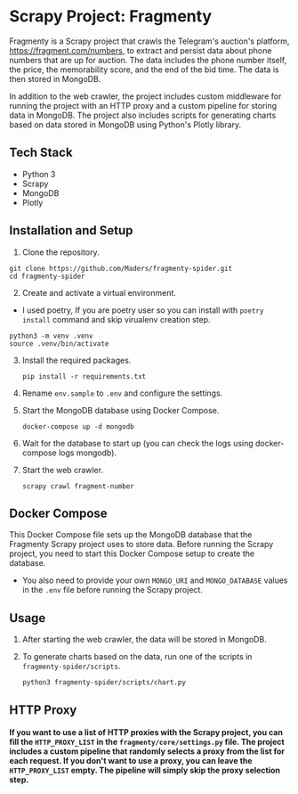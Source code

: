 # Scrapy Project: Fragmenty

Fragmenty is a Scrapy project that crawls the Telegram's auction's platform, https://fragment.com/numbers, to extract and persist data about phone numbers that are up for auction. The data includes the phone number itself, the price, the memorability score, and the end of the bid time. The data is then stored in MongoDB.

In addition to the web crawler, the project includes custom middleware for running the project with an HTTP proxy and a custom pipeline for storing data in MongoDB. The project also includes scripts for generating charts based on data stored in MongoDB using Python's Plotly library.

## Tech Stack

- Python 3
- Scrapy
- MongoDB
- Plotly

## Installation and Setup

1. Clone the repository.

```
git clone https://github.com/Maders/fragmenty-spider.git
cd fragmenty-spider
```

2. Create and activate a virtual environment.

- I used poetry, If you are poetry user so you can install with `poetry install` command and skip virualenv creation step.

```
python3 -m venv .venv
source .venv/bin/activate
```

3. Install the required packages.

   `pip install -r requirements.txt`

4. Rename `env.sample` to `.env` and configure the settings.

5. Start the MongoDB database using Docker Compose.

   `docker-compose up -d mongodb`

6. Wait for the database to start up (you can check the logs using docker-compose logs mongodb).

7. Start the web crawler.

   `scrapy crawl fragment-number`

## Docker Compose

This Docker Compose file sets up the MongoDB database that the Fragmenty Scrapy project uses to store data. Before running the Scrapy project, you need to start this Docker Compose setup to create the database.

- You also need to provide your own `MONGO_URI` and `MONGO_DATABASE` values in the `.env` file before running the Scrapy project.

## Usage

1. After starting the web crawler, the data will be stored in MongoDB.

2. To generate charts based on the data, run one of the scripts in `fragmenty-spider/scripts`.

   `python3 fragmenty-spider/scripts/chart.py`

## HTTP Proxy

#### If you want to use a list of HTTP proxies with the Scrapy project, you can fill the `HTTP_PROXY_LIST` in the `fragmenty/core/settings.py` file. The project includes a custom pipeline that randomly selects a proxy from the list for each request. If you don't want to use a proxy, you can leave the `HTTP_PROXY_LIST` empty. The pipeline will simply skip the proxy selection step.

